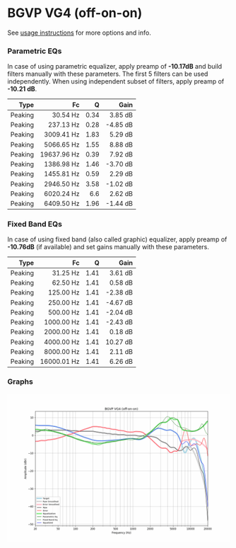 # BGVP VG4 (off-on-on)
See [usage instructions](https://github.com/jaakkopasanen/AutoEq#usage) for more options and info.

### Parametric EQs
In case of using parametric equalizer, apply preamp of **-10.17dB** and build filters manually
with these parameters. The first 5 filters can be used independently.
When using independent subset of filters, apply preamp of **-10.21 dB**.

| Type    | Fc          |    Q | Gain     |
|--------:|------------:|-----:|---------:|
| Peaking | 30.54 Hz    | 0.34 | 3.85 dB  |
| Peaking | 237.13 Hz   | 0.28 | -4.85 dB |
| Peaking | 3009.41 Hz  | 1.83 | 5.29 dB  |
| Peaking | 5066.65 Hz  | 1.55 | 8.88 dB  |
| Peaking | 19637.96 Hz | 0.39 | 7.92 dB  |
| Peaking | 1386.98 Hz  | 1.46 | -3.70 dB |
| Peaking | 1455.81 Hz  | 0.59 | 2.29 dB  |
| Peaking | 2946.50 Hz  | 3.58 | -1.02 dB |
| Peaking | 6020.24 Hz  | 6.6  | 2.62 dB  |
| Peaking | 6409.50 Hz  | 1.96 | -1.44 dB |

### Fixed Band EQs
In case of using fixed band (also called graphic) equalizer, apply preamp of **-10.76dB**
(if available) and set gains manually with these parameters.

| Type    | Fc          |    Q | Gain     |
|--------:|------------:|-----:|---------:|
| Peaking | 31.25 Hz    | 1.41 | 3.61 dB  |
| Peaking | 62.50 Hz    | 1.41 | 0.58 dB  |
| Peaking | 125.00 Hz   | 1.41 | -2.38 dB |
| Peaking | 250.00 Hz   | 1.41 | -4.67 dB |
| Peaking | 500.00 Hz   | 1.41 | -2.04 dB |
| Peaking | 1000.00 Hz  | 1.41 | -2.43 dB |
| Peaking | 2000.00 Hz  | 1.41 | 0.18 dB  |
| Peaking | 4000.00 Hz  | 1.41 | 10.27 dB |
| Peaking | 8000.00 Hz  | 1.41 | 2.11 dB  |
| Peaking | 16000.01 Hz | 1.41 | 6.26 dB  |

### Graphs
![](./BGVP%20VG4%20(off-on-on).png)